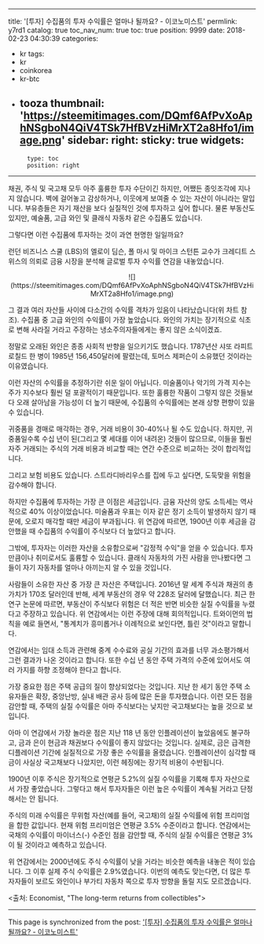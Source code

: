 
---
title: '[투자]  수집품의 투자 수익률은 얼마나 될까요? - 이코노미스트'
permlink: y7rd1
catalog: true
toc_nav_num: true
toc: true
position: 9999
date: 2018-02-23 04:30:39
categories:
- kr
tags:
- kr
- coinkorea
- kr-btc
- tooza
thumbnail: 'https://steemitimages.com/DQmf6AfPvXoAphNSgboN4QiV4TSk7HfBVzHiMrXT2a8Hfo1/image.png'
sidebar:
    right:
        sticky: true
widgets:
    -
        type: toc
        position: right
---


채권, 주식 및 국고채 모두 아주 훌륭한 투자 수단이긴 하지만, 어쨌든 종잇조각에 지나지 않습니다.  벽에 걸어놓고 감상하거나, 이웃에게 보여줄 수 있는 자산이 아니라는 말입니다.  부유층들은 자기 재산을 보다 실질적인 것에 투자하고 싶어 합니다. 물론 부동산도 있지만, 예술품, 고급 와인 및 클래식 자동차 같은 수집품도 있습니다.

그렇다면 이런 수집품에 투자하는 것이 과연 현명한 일일까요? 

런던 비즈니스 스쿨 (LBS)의 엘로이 딤슨, 폴 마시 및 마이크 스턴튼 교수가 크레디트 스위스의 의뢰로 금융 시장을 분석해 글로벌 투자 수익률 연감을 내놓았습니다. 

<center>
![](https://steemitimages.com/DQmf6AfPvXoAphNSgboN4QiV4TSk7HfBVzHiMrXT2a8Hfo1/image.png)
</center>

그 결과 여러 자산들 사이에 다소간의 수익률 격차가 있음이 나타났습니다(위 차트 참조).  수집품 중 고급  와인의 수익률이 가장 높았습니다.  와인의 가치는 장기적으로 식초로 변해 사라질 거라고 주장하는 냉소주의자들에게는 좋지 않은 소식이겠죠.

정말로 오래된 와인은 종종 사회적 반향을 일으키기도 했습니다.  1787년산 샤또 라피트 로칠드 한 병이 1985년 156,450달러에 팔렸는데, 토머스 제퍼슨이  소유했던 것이라는 이유였습니다. 

이런 자산의 수익률을 추정하기란 쉬운 일이 아닙니다. 미술품이나 악기의 가격 지수는 주가 지수보다 훨씬 덜 포괄적이기 때문입니다.  또한 훌륭한 작품이 그렇지 않은 것들보다 오래 살아남을 가능성이 더 높기 때문에, 수집품의 수익률에는 본래 상향 편향이 있을 수 있습니다. 

귀중품을 경매로 매각하는 경우, 거래 비용이 30-40%나 될 수도 있습니다.  하지만, 귀중품일수록 수십 년이 된(그리고 몇 세대를 이어 내려온) 것들이 많으므로, 이들을 훨씬 자주 거래되는 주식의 거래 비용과 비교할 때는 연간 수준으로 비교하는 것이 합리적입니다. 

그리고 보험 비용도 있습니다.  스트라디바리우스를 집에 두고 싶다면, 도둑맞을 위험을 감수해야 합니다. 

하지만 수집품에 투자하는 가장 큰 이점은 세금입니다.  금융 자산의 양도 소득세는 역사적으로 40% 이상이었습니다.  미술품과 우표는 이자 같은 정기 소득이 발생하지 않기 때문에, 오로지 매각할 때만 세금이 부과됩니다.  위 연감에 따르면, 1900년 이후 세금을 감안했을 때 수집품의 수익률이 주식보다 더 높았다고 합니다.

그밖에, 투자자는 이러한 자산을 소유함으로써 "감정적 수익"을 얻을 수 있습니다.  투자만큼이나 취미로서도 훌륭할 수 있습니다.  클래식 자동차의 가진 사람을 만나봤다면 그들이 자기 자동차를 얼마나 아끼는지 알 수 있을 것입니다.

사람들이 소유한 자산 중 가장 큰 자산은 주택입니다.  2016년 말 세계 주식과 채권의 총 가치가 170조 달러인데 반해, 세계 부동산의 경우 약 228조 달러에 달했습니다.  최근 한 연구 논문에 따르면, 부동산이 주식보다 위험은 더 적은 반면 비슷한 실질 수익률을 누렸다고 주장하고 있습니다.  위 연감에서는 이런 주장에 대해 회의적입니다.  트와이먼의 법칙을 예로 들면서,  "통계치가 흥미롭거나 이례적으로 보인다면, 틀린 것"이라고 말합니다.

연감에서는 임대 소득과 관련해  중계 수수료와 공실 기간의 효과를 너무 과소평가해서 그런 결과가 나온 것이라고 합니다.  또한 수십 년 동안 주택 가격의 수준에 있어서도 여러 가지를 하향 조정해야 한다고 합니다.

가장 중요한 점은 주택 공급의 질이 향상되었다는 것입니다.  지난 한 세기 동안 주택 소유자들은 확장, 중앙난방, 실내 배관 공사 등에 많은 돈을 투자했습니다.  이런 모든 점을 감안할 때, 주택의 실질 수익률은 아마 주식보다는 낮지만 국고채보다는 높을 것으로 보입니다.

아마 이 연감에서 가장 놀라운 점은 지난 118 년 동안 인플레이션이 높았음에도 불구하고, 금과 은이 현금과 채권보다 수익률이 좋지 않았다는 것입니다. 실제로, 금은 급격한 디플레이션 기간에 실질적으로 가장 좋은 수익률을 올렸습니다.  인플레이션이 심각할 때 금이 사실상 국고채보다 나았지만, 이런 헤징에는 장기적 비용이 수반됩니다. 

1900년 이후 주식은 장기적으로 연평균 5.2%의 실질 수익률을 기록해 투자 자산으로서 가장 좋았습니다.  그렇다고 해서 투자자들은 이런 높은 수익률이 계속될 거라고 단정해서는 안 됩니다.

주식의 미래 수익률은 무위험 자산(예를 들어, 국고채)의 실질 수익률에 위험 프리미엄을 합한 값입니다.  현재 위험 프리미엄은 연평균 3.5% 수준이라고 합니다.  연감에서는 국채의 수익률이 마이너스(-) 수준인 점을 감안할 때, 주식의 실질 수익률은 연평균 3%이 될 것이라고 예측하고 있습니다. 

위 연감에서는 2000년에도 주식 수익률이 낮을 거라는 비슷한 예측을 내놓은 적이 있습니다.  그 이후 실제 주식 수익률은 2.9%였습니다.  이번의 예측도 맞는다면, 더 많은 투자자들이 보르도 와인이나 부가티 자동차 쪽으로 투자 방향을 돌릴 지도 모르겠습니다.

<출처: Economist, "The long-term returns from collectibles">

- - -

This page is synchronized from the post: ['[투자]  수집품의 투자 수익률은 얼마나 될까요? - 이코노미스트'](https://steemit.com/@pius.pius/y7rd1)
